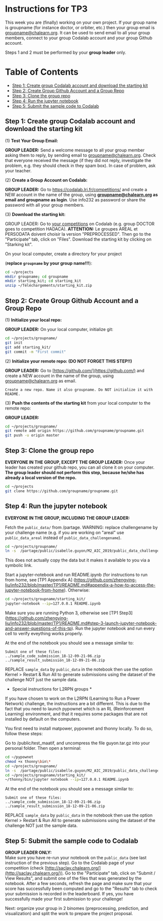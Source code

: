 Instructions for TP3
========

This week you are (finally) working on your own project. 
If your group name is groupname (for instance doctor, or orbiter, etc.) then your group email is groupname@chalearn.org. It can be used to send email to all your group members, connect to your group Codalab account and your group Github account.

Steps 1 and 2 must be performed by your **group leader** only.

Table of Contents
=================
* [Step 1: Create group Codalab account and download the starting kit](#step-1-create-group-codalab-account-and-download-the-starting-kit)
* [Step 2: Create Group Github Account and a Group Repo](#step-2-create-group-github-account-and-a-group-repo)
* [Step 3: Clone the group repo](#step-3-clone-the-group-repo)
* [Step 4: Run the jupyter notebook](#step-4-run-the-jupyter-notebook)
* [Step 5: Submit the sample code to Codalab](#step-5-submit-the-sample-code-to-codalab)

## Step 1: Create group Codalab account and download the starting kit

(1) **Test Your Group Email:**

**GROUP LEADER:** Send a welcome message to all your group member asking them to reply, by sending email to groupname@chalearn.org. Check that everyone received the message (if they did not reply, investigate the problem, e.g. they should check in they spam box). In case of problem, ask your teacher.

(2) **Create a Group Account on Codalab:**

**GROUP LEADER:** Go to https://codalab.lri.fr/competitions/ and create a NEW account in the name of the group, using **groupname@chalearn.org as email and groupname as login**. Use info232 as password or share the password with all your group members.

(3) **Download the starting kit:**

GROUP LEADER:  Go to [your competitions](http://saclay.chalearn.org/) on Codalab (e.g. group DOCTOR goes to competition HADACA). **ATTENTION:** Le groupes AREAL et PERSODATA doivent choisir la version "PREPROCESSED". Then go to the "Participate" tab, click on "Files".
Download the starting kit by clicking on "Starking kit".

On your local computer, create a directory for your project 

(**replace `groupname` by your group name!!!**):
```bash
cd ~/projects
mkdir groupname; cd groupname
mkdir starting_kit; cd starting_kit
unzip ~/Téléchargements/starting_kit.zip
```

## Step 2: Create Group Github Account and a Group Repo

(1) **Initialize your local repo:**

**GROUP LEADER:**  On your local computer, initialize git:
```bash
cd ~/projects/groupname/
git init
git add starting_kit/
git commit -m "First commit"
```
(2) **Initialize your remote repo: (DO NOT FORGET THIS STEP!!)**

**GROUP LEADER:**  Go to [https://github.com/](https://github.com/) and create a NEW account in the name of the group, using groupname@chalearn.org as email.

`Create a new repo. Name it also groupname. Do NOT initialize it with README.`

(3) **Push the contents of the starting kit** from your local computer to the remote repo:

**GROUP LEADER:** 
```bash
cd ~/projects/groupname/
git remote add origin https://github.com/groupname/groupname.git
git push -u origin master
```

## Step 3: Clone the group repo

**EVERYONE IN THE GROUP, EXCEPT THE GROUP LEADER:** Once your leader has created your github repo, you can all clone it on your computer.
**The group leader should not perform this step, because he/she has already a local version of the repo.**

```bash
cd ~/projects
git clone https://github.com/groupname/groupname.git
```


## Step 4: Run the jupyter notebook

**EVERYONE IN THE GROUP, INCLUDING THE GROUP LEADER:**

Fetch the `public_data/` from /partage. WARNING: replace challengename by your challenge name (e.g. if you are working on "areal" use `public_data_areal` instead of `public_data_challengename`).

```bash
cd ~/projects/groupname/
ln -s  /partage/public/isabelle.guyon/M2_AIC_2019/public_data_challengename public_data
```
This does not actually copy the data but it makes it available to you via a symbolic link.

Start a jupyter-notebook and run README.ipynb (for instructions to run from home, see [TP1 Appendix A] (https://github.com/zhengying-liu/info232/blob/master/TP1/README.md#appendix-a-how-to-access-the-jupyter-notebook-from-home). Otherwise:

```bash
cd ~/projects/groupname/starting_kit/
jupyter-notebook --ip=127.0.0.1 README.ipynb
```
Make sure you are running Python 3, otherwise see [TP1 Step3] (https://github.com/zhengying-liu/info232/blob/master/TP1/README.md#step-3-launch-jupyter-notebook-and-answer-questions-of-this-tp).
Run the jupyter notebook and run every cell to verify eveything works properly. 

At the end of the notebook you should see a message similar to:
```console
Submit one of these files:
../sample_code_submission_18-12-09-21-06.zip
../sample_result_submission_18-12-09-21-06.zip
```
REPLACE `sample_data` by `public_data` in the notebook then use the option Kernel > Restart & Run All to generate submissions using the dataset of the challenge NOT just the sample data.

* Special instructions for L2RPN groups *

If you have chosen to work on the L2RPN (Learning to Run a Power Network) challenge, the instructions are a bit different. This is due to the fact that you need to launch pypownet which is an RL (Reinforcement Learning) environment, and that it requires some packages that are not installed by default on the computers.

You first need to install matpower, pypownet and thonny locally. To do so, follow these steps:

Go to /public/test_maatif, and uncompress the file guyon.tar.gz into your personal folder. Then open a terminal:

```bash
cd ~/pypownet
chmod +x thonny\bin\*
cd ~/projects/groupname/
ln -s  /partage/public/isabelle.guyon/M2_AIC_2019/public_data_challengename public_data
cd ~/projects/groupname/starting_kit/
~/thonny/bin/jupyter notebook --ip=127.0.0.1 README.ipynb
```

At the end of the notebook you should see a message similar to:
```console
Submit one of these files:
../sample_code_submission_18-12-09-21-06.zip
../sample_result_submission_18-12-09-21-06.zip
```
REPLACE `sample_data` by `public_data` in the notebook then use the option Kernel > Restart & Run All to generate submissions using the dataset of the challenge NOT just the sample data.

## Step 5: Submit the sample code to Codalab

**GROUP LEADER ONLY:**  
Make sure you have re-run your notebook on the `public_data` (see last instruction of the previous step).
Go to the Codalab page of your competition (check [http://saclay.chalearn.org/](http://saclay.chalearn.org/)). Go to the "Participate" tab, click on "Submit / View Results", and submit one of the files that was generated by the notebook. After a few seconds, refresh the page and make sure that your score has successfully been computed and go to the "Results" tab to check your submission is recorded in the leaderboard. If yes, you have successfully made your first submission to your challenge!

Next: organize your group in 2 binomes (preprocessing, prediction, and visualization) and split the work to prepare the project proposal.

